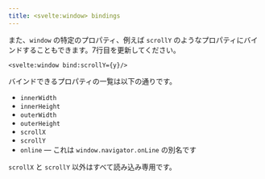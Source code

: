```yaml
---
title: <svelte:window> bindings
---
```


また、`window` の特定のプロパティ、例えば `scrollY` のようなプロパティにバインドすることもできます。7行目を更新してください。

```svelte
<svelte:window bind:scrollY={y}/>
```

バインドできるプロパティの一覧は以下の通りです。

* `innerWidth`
* `innerHeight`
* `outerWidth`
* `outerHeight`
* `scrollX`
* `scrollY`
* `online` — これは `window.navigator.onLine` の別名です

`scrollX` と `scrollY` 以外はすべて読み込み専用です。
